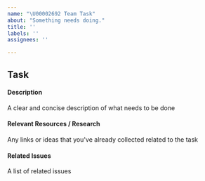 ```yaml
---
name: "\U00002692 Team Task"
about: "Something needs doing."
title: ''
labels: ''
assignees: ''

---
```


## Task

#### Description
A clear and concise description of what needs to be done

#### Relevant Resources / Research
Any links or ideas that you've already collected related to the task

#### Related Issues
A list of related issues
